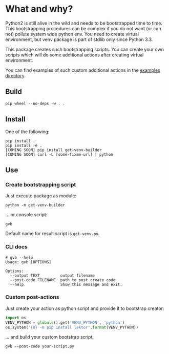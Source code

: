 # What and why?
Python2 is still alive in the wild and needs to be bootstrapped time to time.
This bootstrapping procedures can be complex if you do not want (or can not)
pollute system wide python env. You need to create virtual environment, but
venv package is part of stdlib only since Python 3.3.

This package creates such bootstrapping scripts. You can create your own scripts
which will do some additional actions after creating virtual environment.

You can find examples of such custom additional actions in
the [examples directory](examples).

## Build
```shell
pip wheel --no-deps -w . .
```

## Install
One of the following:
```shell
pip install .
pip install -e .
[COMING SOON] pip install get-venv-builder
[COMING SOON] curl -L [some-fixme-url] | python
```

## Use
### Create bootstrapping script
Just execute package as module:
```shell
python -m get-venv-builder
```
... or console script:
```shell
gvb
```
Default name for result script is ```get-venv.py```.

### CLI docs
```shell
# gvb --help
Usage: gvb [OPTIONS]

Options:
  --output TEXT         output filename
  --post-code FILENAME  path to post create code
  --help                Show this message and exit.
```

### Custom post-actions
Just create your action as python script and provide it to bootstrap creator:
```python
import os
VENV_PYTHON = globals().get('VENV_PYTHON', 'python')
os.system('{0} -m pip install lektor'.format(VENV_PYTHON))
```
... and build your custom bootstrap script:
```shell
gvb --post-code your-script.py
```
